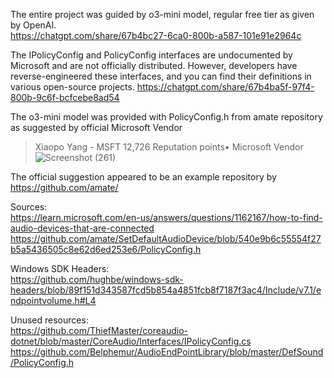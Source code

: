 The entire project was guided by o3-mini model, regular free tier as given by OpenAI.  
https://chatgpt.com/share/67b4bc27-6ca0-800b-a587-101e91e2964c

The IPolicyConfig and PolicyConfig interfaces are undocumented by Microsoft and are not officially distributed. However, developers have reverse-engineered these interfaces, and you can find their definitions in various open-source projects. https://chatgpt.com/share/67b4ba5f-97f4-800b-9c6f-bcfcebe8ad54

The o3-mini model was provided with PolicyConfig.h from amate repository as suggested by official Microsoft Vendor 
> Xiaopo Yang - MSFT
> 12,726 Reputation points• Microsoft Vendor
![Screenshot (261)](https://github.com/user-attachments/assets/7734e547-4040-4f6b-8e10-a69eded93c9e)

The official suggestion appeared to be an example repository by https://github.com/amate/

Sources:   
https://learn.microsoft.com/en-us/answers/questions/1162167/how-to-find-audio-devices-that-are-connected  
https://github.com/amate/SetDefaultAudioDevice/blob/540e9b6c55554f27b5a5436505c8e62d6ed253e6/PolicyConfig.h  

Windows SDK Headers:  
https://github.com/hughbe/windows-sdk-headers/blob/89f151d343587fcd5b854a4851fcb8f7187f3ac4/Include/v7.1/endpointvolume.h#L4  


Unused resources:  
https://github.com/ThiefMaster/coreaudio-dotnet/blob/master/CoreAudio/Interfaces/IPolicyConfig.cs  
https://github.com/Belphemur/AudioEndPointLibrary/blob/master/DefSound/PolicyConfig.h  


